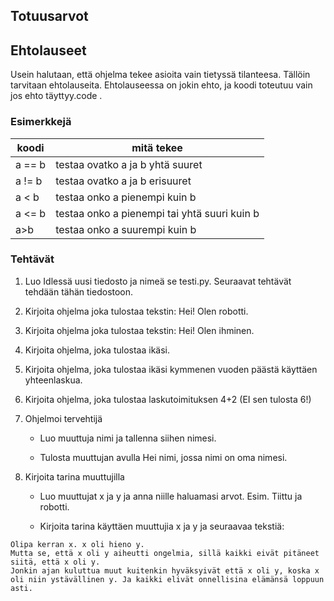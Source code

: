 ## Totuusarvot

## Ehtolauseet

Usein halutaan, että ohjelma tekee asioita vain tietyssä tilanteesa. Tällöin tarvitaan ehtolauseita. Ehtolauseessa on jokin ehto, ja koodi toteutuu vain jos ehto täyttyy.code .

### Esimerkkejä

| koodi | mitä tekee |
| ----- | ---------- |
| a == b | testaa ovatko a ja b yhtä suuret|
| a != b  | testaa ovatko a ja b erisuuret|
|a < b| testaa onko a pienempi kuin b|
|a <= b | testaa onko a pienempi tai yhtä suuri kuin b|
|a>b | testaa onko a suurempi kuin b|

### Tehtävät

1. Luo Idlessä uusi tiedosto ja nimeä se testi.py. Seuraavat tehtävät tehdään tähän tiedostoon.

1. Kirjoita ohjelma joka tulostaa tekstin: Hei! Olen robotti.

1. Kirjoita ohjelma joka tulostaa tekstin: Hei! Olen ihminen.

1. Kirjoita ohjelma, joka tulostaa ikäsi.

1. Kirjoita ohjelma, joka tulostaa ikäsi kymmenen vuoden päästä käyttäen yhteenlaskua.

1. Kirjoita ohjelma, joka tulostaa laskutoimituksen 4+2 (EI sen tulosta 6!)

1. Ohjelmoi tervehtijä

   - Luo muuttuja nimi ja tallenna siihen nimesi.

   - Tulosta muuttujan avulla Hei nimi, jossa nimi on oma nimesi.

8. Kirjoita tarina muuttujilla

    - Luo muuttujat x ja y ja anna niille haluamasi arvot. Esim. Tiittu ja robotti. 

    - Kirjoita tarina käyttäen muuttujia x ja y ja seuraavaa tekstiä:

```Python3
Olipa kerran x. x oli hieno y. 
Mutta se, että x oli y aiheutti ongelmia, sillä kaikki eivät pitäneet siitä, että x oli y.
Jonkin ajan kuluttua muut kuitenkin hyväksyivät että x oli y, koska x oli niin ystävällinen y. Ja kaikki elivät onnellisina elämänsä loppuun asti.
```